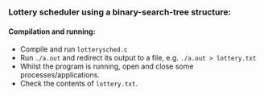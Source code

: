 ### Lottery scheduler using a binary-search-tree structure:

#### Compilation and running:
* Compile and run `lotterysched.c`
* Run `./a.out` and redirect its output to a file, e.g. `./a.out > lottery.txt`
* Whilst the program is running, open and close some processes/applications.
* Check the contents of `lottery.txt`.